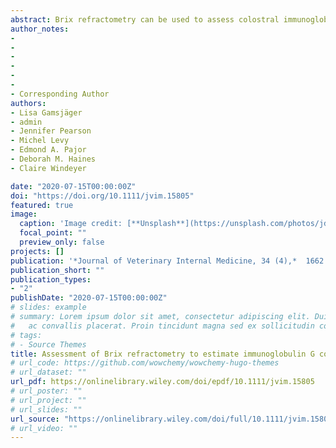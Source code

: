 ```yaml
---
abstract: Brix refractometry can be used to assess colostral immunoglobulin G (IgG) concentration, but studies identifying Brix percentages to detect high- and low-IgG colostrum are lacking for beef cows and interlaboratory agreement is unknown. Evaluate Brix refractometer performance and interlaboratory agreement for assessing beef cow colostrum IgG concentration, including determination of thresholds to identify colostrum containing IgG concentrations <100 g/L and ≥150 g/L. Beef cows (n = 416) from 11 cow-calf operations in Alberta, Canada. Colostral IgG concentrations were measured using radial immunodiffusion (RID) and estimated by Brix refractometry for this retrospective study. Spearman correlation coefficients were assessed between RID and Brix refractometry. Likelihood ratios and misclassification cost-term analysis were used to determine optimal Brix percentages for detecting colostrum containing IgG concentrations <100 g/L and ≥150 g/L. Concordance correlation coefficient (CCC) and Bland-Altman analyses were performed for Brix percentages obtained at 3 different laboratories. Brix percentages obtained at 3 laboratories were positively correlated with IgG results (*r* = 0.72, 0.68, and 0.76, respectively). Colostrum Brix percentages of <24% and ≥30% were optimal for indicating IgG concentrations of <100 g/L and ≥150 g/L, respectively. Interlaboratory agreement was substantial, with CCC ranging from 0.89 to 0.96 and Bland-Altman analysis showing small mean differences (−1.2% to 0.09% Brix) and narrow limits of agreements (−4.8% to 2.4% Brix) among laboratories. Brix refractometry shows good potential for reliably estimating IgG concentrations in beef cow colostrum across multiple laboratories and can be recommended to aid colostrum management decisions on farms.
author_notes:
- 
-
-
-
-
-
- Corresponding Author
authors:
- Lisa Gamsjäger
- admin
- Jennifer Pearson
- Michel Levy
- Edmond A. Pajor
- Deborah M. Haines
- Claire Windeyer

date: "2020-07-15T00:00:00Z"
doi: "https://doi.org/10.1111/jvim.15805"
featured: true
image:
  caption: 'Image credit: [**Unsplash**](https://unsplash.com/photos/jdD8gXaTZsc)'
  focal_point: ""
  preview_only: false
projects: []
publication: '*Journal of Veterinary Internal Medicine, 34 (4),*  1662 - 1673'
publication_short: ""
publication_types:
- "2"
publishDate: "2020-07-15T00:00:00Z"
# slides: example
# summary: Lorem ipsum dolor sit amet, consectetur adipiscing elit. Duis posuere tellus
#   ac convallis placerat. Proin tincidunt magna sed ex sollicitudin condimentum.
# tags:
# - Source Themes
title: Assessment of Brix refractometry to estimate immunoglobulin G concentration in beef cow colostrum
# url_code: https://github.com/wowchemy/wowchemy-hugo-themes
# url_dataset: ""
url_pdf: https://onlinelibrary.wiley.com/doi/epdf/10.1111/jvim.15805 
# url_poster: ""
# url_project: ""
# url_slides: ""
url_source: "https://onlinelibrary.wiley.com/doi/full/10.1111/jvim.15805"
# url_video: ""
---
```


